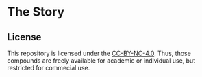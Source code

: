 # The Story

## License

This repository is licensed under the [CC-BY-NC-4.0](CC-BY-NC-SA-4.0.md). Thus, those compounds are freely available for academic or individual use, but restricted for commecial use.
